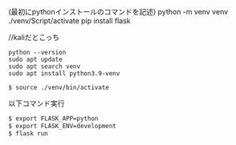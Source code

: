 
(最初にpythonインストールのコマンドを記述)
python -m venv venv
./venv/Script/activate
pip install flask

//kaliだとこっち
```
python --version
sudo apt update
sudo apt search venv
sudo apt install python3.9-venv
```

```
$ source ./venv/bin/activate
```




以下コマンド実行
```bash
$ export FLASK_APP=python
$ export FLASK_ENV=development
$ flask run
```